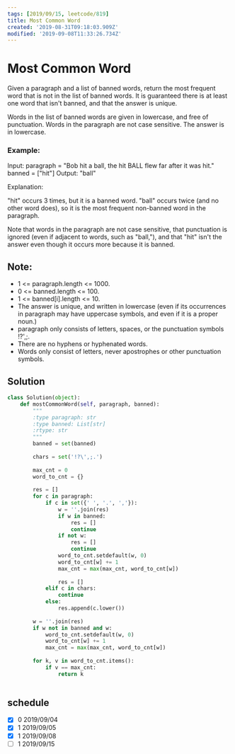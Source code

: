 ```yaml
---
tags: [2019/09/15, leetcode/819]
title: Most Common Word
created: '2019-08-31T09:18:03.909Z'
modified: '2019-09-08T11:33:26.734Z'
---
```


# Most Common Word

Given a paragraph and a list of banned words, return the most frequent word that is not in the list of banned words.  It is guaranteed there is at least one word that isn't banned, and that the answer is unique.

Words in the list of banned words are given in lowercase, and free of punctuation.  Words in the paragraph are not case sensitive.  The answer is in lowercase.

### Example:

Input:
paragraph = "Bob hit a ball, the hit BALL flew far after it was hit."
banned = ["hit"]
Output: "ball"

Explanation:

"hit" occurs 3 times, but it is a banned word.
"ball" occurs twice (and no other word does), so it is the most frequent non-banned word in the paragraph.

Note that words in the paragraph are not case sensitive,
that punctuation is ignored (even if adjacent to words, such as "ball,"),
and that "hit" isn't the answer even though it occurs more because it is banned.


## Note:

* 1 <= paragraph.length <= 1000.
* 0 <= banned.length <= 100.
* 1 <= banned[i].length <= 10.
* The answer is unique, and written in lowercase (even if its occurrences in paragraph may have uppercase symbols, and even if it is a proper noun.)
* paragraph only consists of letters, spaces, or the punctuation symbols !?',;.
* There are no hyphens or hyphenated words.
* Words only consist of letters, never apostrophes or other punctuation symbols.

## Solution

```python
class Solution(object):
    def mostCommonWord(self, paragraph, banned):
        """
        :type paragraph: str
        :type banned: List[str]
        :rtype: str
        """
        banned = set(banned)
        
        chars = set('!?\',;.')
        
        max_cnt = 0
        word_to_cnt = {}
        
        res = []
        for c in paragraph:
            if c in set({' ', '.', ','}):
                w = ''.join(res)
                if w in banned:
                    res = []
                    continue
                if not w:
                    res = []
                    continue
                word_to_cnt.setdefault(w, 0)
                word_to_cnt[w] += 1
                max_cnt = max(max_cnt, word_to_cnt[w])
                
                res = []
            elif c in chars:
                continue
            else:
                res.append(c.lower())
        
        w = ''.join(res)
        if w not in banned and w:
            word_to_cnt.setdefault(w, 0)
            word_to_cnt[w] += 1
            max_cnt = max(max_cnt, word_to_cnt[w])
        
        for k, v in word_to_cnt.items():
            if v == max_cnt:
                return k
                
```

## schedule

* [x] 0 2019/09/04
* [x] 1 2019/09/05
* [x] 1 2019/09/08
* [ ] 1 2019/09/15

